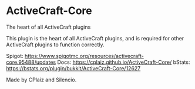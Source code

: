# ActiveCraft-Core
The heart of all ActiveCraft plugins

This plugin is the heart of all ActiveCraft plugins, and is required for other ActiveCraft plugins to function correctly.

Spigot: https://www.spigotmc.org/resources/activecraft-core.95488/updates
Docs: https://cplaiz.github.io/ActiveCraft-Core/
bStats: https://bstats.org/plugin/bukkit/ActiveCraft-Core/12627

Made by CPlaiz and Silencio.
